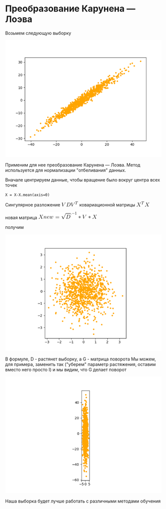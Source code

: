 #  Преобразование Карунена — Лоэва

Возьмем следующую выборку

![](https://raw.githubusercontent.com/okiochan/Karuen/master/img/i1.png)

Применим для нее преобразование Карунена — Лоэва. Метод используется для нормализации "отбеливания" данных.

Вначале центрируем данные, чтобы вращение было вокруг центра всех точек
```
X = X-X.mean(axis=0)
```

Сингулярное разложение
![](https://raw.githubusercontent.com/okiochan/Karuen/master/formula/f1.gif)
ковариационной матрицы 
![](https://raw.githubusercontent.com/okiochan/Karuen/master/formula/f2.gif)

новая матрица
![](https://raw.githubusercontent.com/okiochan/Karuen/master/formula/f3.gif)

получим

![]( https://raw.githubusercontent.com/okiochan/Karuen/master/img/i2.png)

В формуле, D - растянет выборку, а G - матрица поворота
Мы можем, для примера, заменить  так ("уберем" параметр растяжения, оставим вместо него просто I) и мы видим, что G делает поворот

![]( https://raw.githubusercontent.com/okiochan/Karuen/master/img/i3.png)

Наша выборка будет лучше работать с различными методами обучения